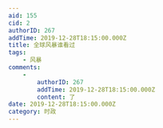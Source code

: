 ```yaml
---
aid: 155
cid: 2
authorID: 267
addTime: 2019-12-28T18:15:00.000Z
title: 全球风暴谁看过
tags:
    - 风暴
comments:
    -
        authorID: 267
        addTime: 2019-12-28T18:15:00.000Z
        content: 了
date: 2019-12-28T18:15:00.000Z
category: 时政
---
```



